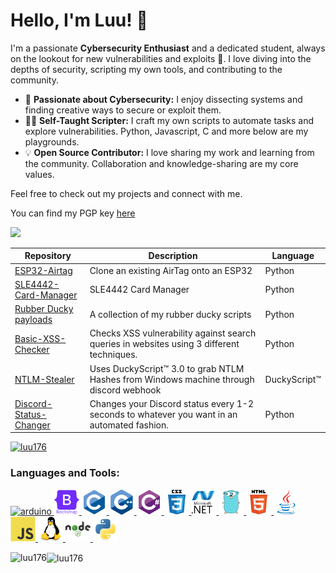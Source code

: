# Hello, I'm Luu! 👋

I'm a passionate **Cybersecurity Enthusiast** and a dedicated student, always on the lookout for new vulnerabilities and exploits 👀. I love diving into the depths of security, scripting my own tools, and contributing to the community.

- 🔐 **Passionate about Cybersecurity:** I enjoy dissecting systems and finding creative ways to secure or exploit them.
- 👨‍💻 **Self-Taught Scripter:** I craft my own scripts to automate tasks and explore vulnerabilities. Python, Javascript, C and more below are my playgrounds.
- 💡 **Open Source Contributor:** I love sharing my work and learning from the community. Collaboration and knowledge-sharing are my core values.

Feel free to check out my projects and connect with me. 

You can find my PGP key [here](https://gist.github.com/luu176/9dc33f527a077e030eb9c7f86787316b)

![](https://komarev.com/ghpvc/?username=luu176)

<table>
  <thead>
    <tr>
      <th>Repository</th>
      <th>Description</th>
      <th>Language</th>
    </tr>
  </thead>
  <tbody>
    <tr>
      <td><a href="https://github.com/luu176/ESP32-Airtag">ESP32-Airtag</a></td>
      <td>Clone an existing AirTag onto an ESP32</td>
      <td>Python</td>
       <tr>
      <td><a href="https://github.com/luu176/SLE4442-Card-Manager">SLE4442-Card-Manager</a></td>
      <td>SLE4442 Card Manager</td>
      <td>Python</td>
    </tr>
    <tr>
      <td><a href="https://github.com/luu176/rubberducky-scripts">Rubber Ducky payloads</a></td>
      <td>A collection of my rubber ducky scripts</td>
      <td>Python</td>
    </tr>
    <tr>
      <td><a href="https://github.com/luu176/Basic-XSS-Checker">Basic-XSS-Checker</a></td>
      <td>Checks XSS vulnerability against search queries in websites using 3 different techniques.</td>
      <td>Python</td>
    </tr>
    </tr>
    <tr>
      <td><a href="https://github.com/luu176/NTLM-Stealer">NTLM-Stealer</a></td>
      <td>Uses DuckyScript™ 3.0 to grab NTLM Hashes from Windows machine through discord webhook</td>
      <td>DuckyScript™</td>
    </tr>
    <tr>
      <td><a href="https://github.com/luu176/Discord-Status-Changer">Discord-Status-Changer</a></td>
      <td>Changes your Discord status every 1-2 seconds to whatever you want in an automated fashion.</td>
      <td>Python</td>
    </tr>
  </tbody>
</table>

<p align="left"> <a href="https://github.com/ryo-ma/github-profile-trophy"><img src="https://github-profile-trophy.vercel.app/?username=luu176" alt="luu176" /></a> </p>

<p align="left">
</p>

<h3 align="left">Languages and Tools:</h3>
<p align="left"> <a href="https://www.arduino.cc/" target="_blank" rel="noreferrer"> <img src="https://cdn.worldvectorlogo.com/logos/arduino-1.svg" alt="arduino" width="40" height="40"/> </a> <a href="https://getbootstrap.com" target="_blank" rel="noreferrer"> <img src="https://raw.githubusercontent.com/devicons/devicon/master/icons/bootstrap/bootstrap-plain-wordmark.svg" alt="bootstrap" width="40" height="40"/> </a> <a href="https://www.cprogramming.com/" target="_blank" rel="noreferrer"> <img src="https://raw.githubusercontent.com/devicons/devicon/master/icons/c/c-original.svg" alt="c" width="40" height="40"/> </a> <a href="https://www.w3schools.com/cpp/" target="_blank" rel="noreferrer"> <img src="https://raw.githubusercontent.com/devicons/devicon/master/icons/cplusplus/cplusplus-original.svg" alt="cplusplus" width="40" height="40"/> </a> <a href="https://www.w3schools.com/cs/" target="_blank" rel="noreferrer"> <img src="https://raw.githubusercontent.com/devicons/devicon/master/icons/csharp/csharp-original.svg" alt="csharp" width="40" height="40"/> </a> <a href="https://www.w3schools.com/css/" target="_blank" rel="noreferrer"> <img src="https://raw.githubusercontent.com/devicons/devicon/master/icons/css3/css3-original-wordmark.svg" alt="css3" width="40" height="40"/> </a> <a href="https://dotnet.microsoft.com/" target="_blank" rel="noreferrer"> <img src="https://raw.githubusercontent.com/devicons/devicon/master/icons/dot-net/dot-net-original-wordmark.svg" alt="dotnet" width="40" height="40"/> </a> <a href="https://golang.org" target="_blank" rel="noreferrer"> <img src="https://raw.githubusercontent.com/devicons/devicon/master/icons/go/go-original.svg" alt="go" width="40" height="40"/> </a> <a href="https://www.w3.org/html/" target="_blank" rel="noreferrer"> <img src="https://raw.githubusercontent.com/devicons/devicon/master/icons/html5/html5-original-wordmark.svg" alt="html5" width="40" height="40"/> </a> <a href="https://www.java.com" target="_blank" rel="noreferrer"> <img src="https://raw.githubusercontent.com/devicons/devicon/master/icons/java/java-original.svg" alt="java" width="40" height="40"/> </a> <a href="https://developer.mozilla.org/en-US/docs/Web/JavaScript" target="_blank" rel="noreferrer"> <img src="https://raw.githubusercontent.com/devicons/devicon/master/icons/javascript/javascript-original.svg" alt="javascript" width="40" height="40"/> </a> <a href="https://www.linux.org/" target="_blank" rel="noreferrer"> <img src="https://raw.githubusercontent.com/devicons/devicon/master/icons/linux/linux-original.svg" alt="linux" width="40" height="40"/> </a> <a href="https://nodejs.org" target="_blank" rel="noreferrer"> <img src="https://raw.githubusercontent.com/devicons/devicon/master/icons/nodejs/nodejs-original-wordmark.svg" alt="nodejs" width="40" height="40"/> </a> <a href="https://www.python.org" target="_blank" rel="noreferrer"> <img src="https://raw.githubusercontent.com/devicons/devicon/master/icons/python/python-original.svg" alt="python" width="40" height="40"/> </a> </p>

<p><img align="left" src="https://github-readme-stats.vercel.app/api/top-langs?username=luu176&show_icons=true&locale=en&layout=compact" alt="luu176" /></p>


<p><img align="center" src="https://github-readme-streak-stats.herokuapp.com/?user=luu176&" alt="luu176" /></p>
